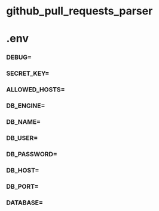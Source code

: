 # github_pull_requests_parser


# .env
### DEBUG=
### SECRET_KEY=
### ALLOWED_HOSTS=
### DB_ENGINE=
### DB_NAME=
### DB_USER=
### DB_PASSWORD=
### DB_HOST=
### DB_PORT=
### DATABASE=
